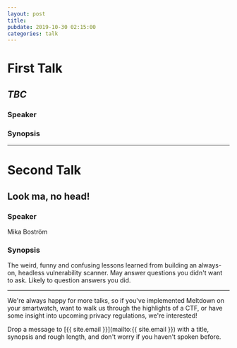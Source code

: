 ```yaml
---
layout: post
title:
pubdate: 2019-10-30 02:15:00
categories: talk
---
```


# First Talk

## *TBC*

### Speaker

### Synopsis

<hr>

# Second Talk

## Look ma, no head!

### Speaker

Mika Boström

### Synopsis

The weird, funny and confusing lessons learned from building
an always-on, headless vulnerability scanner. May answer questions you didn't want to ask. Likely to question answers you did.

<hr>

We're always happy for more talks, so if you've implemented Meltdown on your smartwatch,
want to walk us through the highlights of a CTF, or have some insight into upcoming privacy
regulations, we're interested!

Drop a message to [{{ site.email }}](mailto:{{ site.email }}) with a title,
synopsis and rough length, and don't worry if you haven't spoken before.
